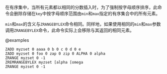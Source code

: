 在有序集中，当所有元素都以相同的分数插入时，为了强制按字母顺序排序，此命令会删除存储在`key`中按字母顺序范围由`min`和`max`指定的有序集合中的所有元素。

`min`和`max`的含义与`ZRANGEBYLEX`命令相同。同样地，如果使用相同的`min`和`max`参数调用`ZRANGEBYLEX`命令，此命令实际上会移除与其返回的相同元素。

@examples

```cli
ZADD myzset 0 aaaa 0 b 0 c 0 d 0 e
ZADD myzset 0 foo 0 zap 0 zip 0 ALPHA 0 alpha
ZRANGE myzset 0 -1
ZREMRANGEBYLEX myzset [alpha [omega
ZRANGE myzset 0 -1
```
